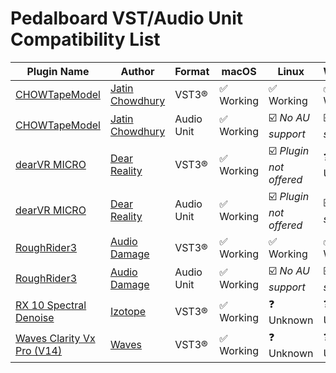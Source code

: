 # Pedalboard VST/Audio Unit Compatibility List

| Plugin Name                                                          | Author                                                 | Format       | macOS      | Linux                  | Windows             |
|----------------------------------------------------------------------|--------------------------------------------------------|--------------|------------|------------------------|---------------------|
| [CHOWTapeModel](https://github.com/jatinchowdhury18/AnalogTapeModel) | [Jatin Chowdhury](https://github.com/jatinchowdhury18) | VST3®        | ✅ Working | ✅ Working              | ✅ Working          | 
| [CHOWTapeModel](https://github.com/jatinchowdhury18/AnalogTapeModel) | [Jatin Chowdhury](https://github.com/jatinchowdhury18) | Audio Unit   | ✅ Working | ☑️ _No AU support_      | ☑️ _No AU support_  | 
| [dearVR MICRO](https://www.dear-reality.com/products/dearvr-micro)   | [Dear Reality](https://www.dear-reality.com/)          | VST3®        | ✅ Working | ☑️ _Plugin not offered_ | ❓ Unknown          |
| [dearVR MICRO](https://www.dear-reality.com/products/dearvr-micro)   | [Dear Reality](https://www.dear-reality.com/)          | Audio Unit   | ✅ Working | ☑️ _Plugin not offered_ | ☑️ _No AU support_  |
| [RoughRider3](https://www.audiodamage.com/pages/free-downloads)      | [Audio Damage](https://www.audiodamage.com/)           | VST3®        | ✅ Working | ✅ Working              | ✅ Working          | 
| [RoughRider3](https://www.audiodamage.com/pages/free-downloads)      | [Audio Damage](https://www.audiodamage.com/)           | Audio Unit   | ✅ Working | ☑️ _No AU support_      | ☑️ _No AU support_  | 
| [RX 10 Spectral Denoise](https://www.izotope.com/en/products/rx.html)| [Izotope](https://www.izotope.com/)           | VST3®    | ✅ Working |❓ Unknown     | ❓ Unknown |
| [Waves Clarity Vx Pro (V14)](https://www.waves.com/plugins/clarity-vx-pro)| [Waves](https://www.waves.com/)           | VST3®    | ✅ Working |❓ Unknown     | ❓ Unknown |
